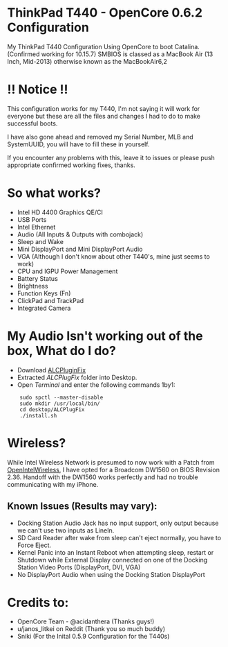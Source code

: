 # ThinkPad T440 - OpenCore 0.6.2 Configuration
My ThinkPad T440 Configuration Using OpenCore to boot Catalina. (Confirmed working for 10.15.7)
SMBIOS is classed as a MacBook Air (13 Inch, Mid-2013) otherwise known as the MacBookAir6,2

# !! Notice !!
This configuration works for my T440, I'm not saying it will work for everyone but these are all the files and changes I had to do to make successful boots.

I have also gone ahead and removed my Serial Number, MLB and SystemUUID, you will have to fill these in yourself.

If you encounter any problems with this, leave it to issues or please push appropriate confirmed working fixes, thanks.

# So what works?

- Intel HD 4400 Graphics QE/CI
- USB Ports
- Intel Ethernet
- Audio (All Inputs & Outputs with combojack)
- Sleep and Wake
- Mini DisplayPort and Mini DisplayPort Audio
- VGA (Although I don't know about other T440's, mine just seems to work)
- CPU and IGPU Power Management
- Battery Status
- Brightness
- Function Keys (Fn)
- ClickPad and TrackPad
- Integrated Camera

# My Audio Isn't working out of the box, What do I do?

- Download [ALCPluginFix](https://github.com/Sniki/ALCPlugFix)
- Extracted *ALCPlugFix* folder into Desktop.
- Open *Terminal* and enter the following commands 1by1:

```
    sudo spctl --master-disable
    sudo mkdir /usr/local/bin/
    cd desktop/ALCPlugFix
    ./install.sh
````
# Wireless?
While Intel Wireless Network is presumed to now work with a Patch from [OpenIntelWireless](https://github.com/OpenIntelWireless), I have opted for a Broadcom DW1560 on BIOS Revision 2.36.
Handoff with the DW1560 works perfectly and had no trouble communicating with my iPhone.

## Known Issues (Results may vary):

- Docking Station Audio Jack has no input support, only output because we can't use two inputs as LineIn.
- SD Card Reader after wake from sleep can't eject normally, you have to Force Eject.
- Kernel Panic into an Instant Reboot when attempting sleep, restart or Shutdown while External Display connected on one of the Docking Station Video Ports (DisplayPort, DVI, VGA)
- No DisplayPort Audio when using the Docking Station DisplayPort


# Credits to:
- OpenCore Team - @acidanthera (Thanks guys!)
- u/janos_litkei on Reddit (Thank you so much buddy)
- Sniki (For the Inital 0.5.9 Configuration for the T440s)
